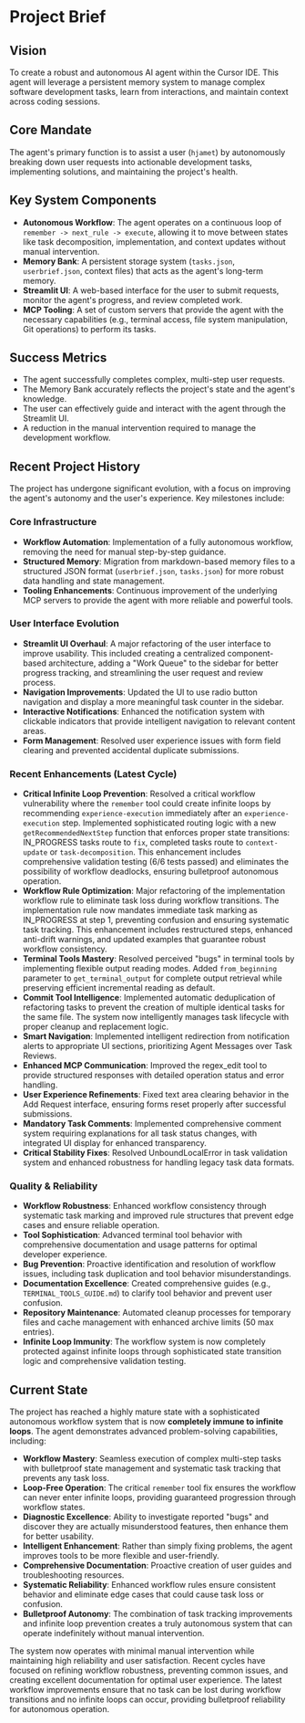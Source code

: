 # Project Brief

## Vision
To create a robust and autonomous AI agent within the Cursor IDE. This agent will leverage a persistent memory system to manage complex software development tasks, learn from interactions, and maintain context across coding sessions.

## Core Mandate
The agent's primary function is to assist a user (`hjamet`) by autonomously breaking down user requests into actionable development tasks, implementing solutions, and maintaining the project's health.

## Key System Components
- **Autonomous Workflow**: The agent operates on a continuous loop of `remember -> next_rule -> execute`, allowing it to move between states like task decomposition, implementation, and context updates without manual intervention.
- **Memory Bank**: A persistent storage system (`tasks.json`, `userbrief.json`, context files) that acts as the agent's long-term memory.
- **Streamlit UI**: A web-based interface for the user to submit requests, monitor the agent's progress, and review completed work.
- **MCP Tooling**: A set of custom servers that provide the agent with the necessary capabilities (e.g., terminal access, file system manipulation, Git operations) to perform its tasks.

## Success Metrics
- The agent successfully completes complex, multi-step user requests.
- The Memory Bank accurately reflects the project's state and the agent's knowledge.
- The user can effectively guide and interact with the agent through the Streamlit UI.
- A reduction in the manual intervention required to manage the development workflow.

## Recent Project History
The project has undergone significant evolution, with a focus on improving the agent's autonomy and the user's experience. Key milestones include:

### Core Infrastructure
- **Workflow Automation**: Implementation of a fully autonomous workflow, removing the need for manual step-by-step guidance.
- **Structured Memory**: Migration from markdown-based memory files to a structured JSON format (`userbrief.json`, `tasks.json`) for more robust data handling and state management.
- **Tooling Enhancements**: Continuous improvement of the underlying MCP servers to provide the agent with more reliable and powerful tools.

### User Interface Evolution
- **Streamlit UI Overhaul**: A major refactoring of the user interface to improve usability. This included creating a centralized component-based architecture, adding a "Work Queue" to the sidebar for better progress tracking, and streamlining the user request and review process.
- **Navigation Improvements**: Updated the UI to use radio button navigation and display a more meaningful task counter in the sidebar.
- **Interactive Notifications**: Enhanced the notification system with clickable indicators that provide intelligent navigation to relevant content areas.
- **Form Management**: Resolved user experience issues with form field clearing and prevented accidental duplicate submissions.

### Recent Enhancements (Latest Cycle)
- **Critical Infinite Loop Prevention**: Resolved a critical workflow vulnerability where the `remember` tool could create infinite loops by recommending `experience-execution` immediately after an `experience-execution` step. Implemented sophisticated routing logic with a new `getRecommendedNextStep` function that enforces proper state transitions: IN_PROGRESS tasks route to `fix`, completed tasks route to `context-update` or `task-decomposition`. This enhancement includes comprehensive validation testing (6/6 tests passed) and eliminates the possibility of workflow deadlocks, ensuring bulletproof autonomous operation.
- **Workflow Rule Optimization**: Major refactoring of the implementation workflow rule to eliminate task loss during workflow transitions. The implementation rule now mandates immediate task marking as IN_PROGRESS at step 1, preventing confusion and ensuring systematic task tracking. This enhancement includes restructured steps, enhanced anti-drift warnings, and updated examples that guarantee robust workflow consistency.
- **Terminal Tools Mastery**: Resolved perceived "bugs" in terminal tools by implementing flexible output reading modes. Added `from_beginning` parameter to `get_terminal_output` for complete output retrieval while preserving efficient incremental reading as default.
- **Commit Tool Intelligence**: Implemented automatic deduplication of refactoring tasks to prevent the creation of multiple identical tasks for the same file. The system now intelligently manages task lifecycle with proper cleanup and replacement logic.
- **Smart Navigation**: Implemented intelligent redirection from notification alerts to appropriate UI sections, prioritizing Agent Messages over Task Reviews.
- **Enhanced MCP Communication**: Improved the regex_edit tool to provide structured responses with detailed operation status and error handling.
- **User Experience Refinements**: Fixed text area clearing behavior in the Add Request interface, ensuring forms reset properly after successful submissions.
- **Mandatory Task Comments**: Implemented comprehensive comment system requiring explanations for all task status changes, with integrated UI display for enhanced transparency.
- **Critical Stability Fixes**: Resolved UnboundLocalError in task validation system and enhanced robustness for handling legacy task data formats.

### Quality & Reliability
- **Workflow Robustness**: Enhanced workflow consistency through systematic task marking and improved rule structures that prevent edge cases and ensure reliable operation.
- **Tool Sophistication**: Advanced terminal tool behavior with comprehensive documentation and usage patterns for optimal developer experience.
- **Bug Prevention**: Proactive identification and resolution of workflow issues, including task duplication and tool behavior misunderstandings.
- **Documentation Excellence**: Created comprehensive guides (e.g., `TERMINAL_TOOLS_GUIDE.md`) to clarify tool behavior and prevent user confusion.
- **Repository Maintenance**: Automated cleanup processes for temporary files and cache management with enhanced archive limits (50 max entries).
- **Infinite Loop Immunity**: The workflow system is now completely protected against infinite loops through sophisticated state transition logic and comprehensive validation testing.

## Current State
The project has reached a highly mature state with a sophisticated autonomous workflow system that is now **completely immune to infinite loops**. The agent demonstrates advanced problem-solving capabilities, including:

- **Workflow Mastery**: Seamless execution of complex multi-step tasks with bulletproof state management and systematic task tracking that prevents any task loss.
- **Loop-Free Operation**: The critical `remember` tool fix ensures the workflow can never enter infinite loops, providing guaranteed progression through workflow states.
- **Diagnostic Excellence**: Ability to investigate reported "bugs" and discover they are actually misunderstood features, then enhance them for better usability.
- **Intelligent Enhancement**: Rather than simply fixing problems, the agent improves tools to be more flexible and user-friendly.
- **Comprehensive Documentation**: Proactive creation of user guides and troubleshooting resources.
- **Systematic Reliability**: Enhanced workflow rules ensure consistent behavior and eliminate edge cases that could cause task loss or confusion.
- **Bulletproof Autonomy**: The combination of task tracking improvements and infinite loop prevention creates a truly autonomous system that can operate indefinitely without manual intervention.

The system now operates with minimal manual intervention while maintaining high reliability and user satisfaction. Recent cycles have focused on refining workflow robustness, preventing common issues, and creating excellent documentation for optimal user experience. The latest workflow improvements ensure that no task can be lost during workflow transitions and no infinite loops can occur, providing bulletproof reliability for autonomous operation.
